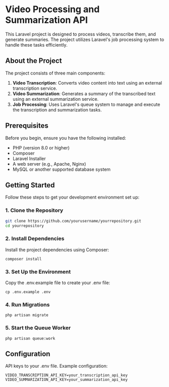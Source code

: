 # Video Processing and Summarization API

This Laravel project is designed to process videos, transcribe them, and generate summaries. The project utilizes Laravel's job processing system to handle these tasks efficiently.

## About the Project

The project consists of three main components:

1. **Video Transcription**: Converts video content into text using an external transcription service.
2. **Video Summarization**: Generates a summary of the transcribed text using an external summarization service.
3. **Job Processing**: Uses Laravel's queue system to manage and execute the transcription and summarization tasks.

## Prerequisites

Before you begin, ensure you have the following installed:

- PHP (version 8.0 or higher)
- Composer
- Laravel Installer
- A web server (e.g., Apache, Nginx)
- MySQL or another supported database system

## Getting Started

Follow these steps to get your development environment set up:

### 1. Clone the Repository

```bash
git clone https://github.com/yourusername/yourrepository.git
cd yourrepository
```

### 2. Install Dependencies

Install the project dependencies using Composer:
```
composer install
```

### 3. Set Up the Environment

Copy the .env.example file to create your .env file:

```
cp .env.example .env
```

### 4. Run Migrations

```
php artisan migrate
```

### 5. Start the Queue Worker

```
php artisan queue:work
```

## Configuration

API keys to your .env file. Example configuration:

```
VIDEO_TRANSCRIPTION_API_KEY=your_transcription_api_key
VIDEO_SUMMARIZATION_API_KEY=your_summarization_api_key
```



